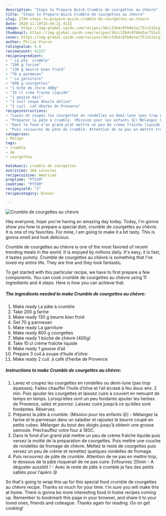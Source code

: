 ```yaml
---
description: "Steps to Prepare Quick Crumble de courgettes au chèvre"
title: "Steps to Prepare Quick Crumble de courgettes au chèvre"
slug: 2740-steps-to-prepare-quick-crumble-de-courgettes-au-chevre
date: 2020-11-10T15:44:21.413Z
image: https://img-global.cpcdn.com/recipes/36cc33b4c0fb0e5a/751x532cq70/crumble-de-courgettes-au-chevre-photo-principale-de-la-recette.jpg
thumbnail: https://img-global.cpcdn.com/recipes/36cc33b4c0fb0e5a/751x532cq70/crumble-de-courgettes-au-chevre-photo-principale-de-la-recette.jpg
cover: https://img-global.cpcdn.com/recipes/36cc33b4c0fb0e5a/751x532cq70/crumble-de-courgettes-au-chevre-photo-principale-de-la-recette.jpg
author: Philip Pierce
ratingvalue: 4.4
reviewcount: 42227
recipeingredient:
- " La pte  crumble"
- "200 g farine"
- "130 g beurre bien froid"
- "70 g parmesan"
- " La garniture"
- "800 g courgettes"
- "1 bche de chvre 400g"
- "10 cl crme frache liquide"
- "1 gousse dail"
- "3 cuil soupe dhuile dolive"
- "2 cuil  caf dherbe de Provence"
recipeinstructions:
- "Lavez et coupez les courgettes en rondelles ou demi-lune (pas trop épaisses). Faites chauffer l’huile d’olive et l’ail écrasé à feu doux env. 2 min. Puis ajouter les courgettes et laissez cuire à couvert en remuant de temps en temps. Lorsqu’elles sont un peu fondante ajouter les herbes de Provence, salez et poivrez. Laissez cuire jusqu’à ce qu’elles sont fondantes. Réservez."
- "Préparez la pâte à crumble. (Mission pour les enfants 😜) Mélangez la farine et le parmesan dans un saladier et rajoutez le beurre coupé en petits cubes. Mélanger du bout des doigts jusqu’à obtenir une grosse semoule. Préchauffez votre four à 180C."
- "Dans le fond d’un grand plat mettre un peu de crème fraîche liquide puis versez la moitié de la préparation de courgettes. Puis mettre une couche de rondelles de fromage de chèvre. Mettez le reste de courgettes puis versez un peu de crème et remettez quelques rondelles de fromage."
- "Puis recouvrez de pâte de crumble. Attention de ne pas en mettre trop, le dessous de la pâte risquerait de ne pas cuire. Enfournez 20min  A déguster aussitôt !  Avec le reste de pâte à crumble je fais des petits sablés pour l’apéro 😜"
categories:
- Recipe
tags:
- crumble
- de
- courgettes

katakunci: crumble de courgettes 
nutrition: 104 calories
recipecuisine: American
preptime: "PT31M"
cooktime: "PT55M"
recipeyield: "2"
recipecategory: Dinner

---
```



![Crumble de courgettes au chèvre](https://img-global.cpcdn.com/recipes/36cc33b4c0fb0e5a/751x532cq70/crumble-de-courgettes-au-chevre-photo-principale-de-la-recette.jpg)

Hey everyone, hope you're having an amazing day today. Today, I'm gonna show you how to prepare a special dish, crumble de courgettes au chèvre. It is one of my favorites. For mine, I am going to make it a bit tasty. This is gonna smell and look delicious.



Crumble de courgettes au chèvre is one of the most favored of recent trending meals in the world. It is enjoyed by millions daily. It's easy, it is fast, it tastes yummy. Crumble de courgettes au chèvre is something that I've loved my entire life. They are fine and they look fantastic.


To get started with this particular recipe, we have to first prepare a few components. You can cook crumble de courgettes au chèvre using 11 ingredients and 4 steps. Here is how you can achieve that.

<!--inarticleads1-->

##### The ingredients needed to make Crumble de courgettes au chèvre:

1. Make ready  La pâte à crumble
1. Take 200 g farine
1. Make ready 130 g beurre bien froid
1. Get 70 g parmesan
1. Make ready  La garniture
1. Make ready 800 g courgettes
1. Make ready 1 bûche de chèvre (400g)
1. Take 10 cl crème fraîche liquide
1. Make ready 1 gousse d’ail
1. Prepare 3 cuil.à soupe d’huile d’olive
1. Make ready 2 cuil. à café d’herbe de Provence




<!--inarticleads2-->

##### Instructions to make Crumble de courgettes au chèvre:

1. Lavez et coupez les courgettes en rondelles ou demi-lune (pas trop épaisses). Faites chauffer l’huile d’olive et l’ail écrasé à feu doux env. 2 min. Puis ajouter les courgettes et laissez cuire à couvert en remuant de temps en temps. Lorsqu’elles sont un peu fondante ajouter les herbes de Provence, salez et poivrez. Laissez cuire jusqu’à ce qu’elles sont fondantes. Réservez.
1. Préparez la pâte à crumble. (Mission pour les enfants 😜) - Mélangez la farine et le parmesan dans un saladier et rajoutez le beurre coupé en petits cubes. Mélanger du bout des doigts jusqu’à obtenir une grosse semoule. Préchauffez votre four à 180C.
1. Dans le fond d’un grand plat mettre un peu de crème fraîche liquide puis versez la moitié de la préparation de courgettes. Puis mettre une couche de rondelles de fromage de chèvre. Mettez le reste de courgettes puis versez un peu de crème et remettez quelques rondelles de fromage.
1. Puis recouvrez de pâte de crumble. Attention de ne pas en mettre trop, le dessous de la pâte risquerait de ne pas cuire. Enfournez 20min  - A déguster aussitôt !  - Avec le reste de pâte à crumble je fais des petits sablés pour l’apéro 😜




So that's going to wrap this up for this special food crumble de courgettes au chèvre recipe. Thanks so much for your time. I'm sure you will make this at home. There is gonna be more interesting food in home recipes coming up. Remember to bookmark this page in your browser, and share it to your loved ones, friends and colleague. Thanks again for reading. Go on get cooking!
